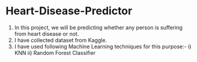 # Heart-Disease-Predictor
1. In this project, we will be predicting whether any person is suffering from heart disease or not.
2. I have collected dataset from Kaggle.
3. I have used following Machine Learning techniques for this purpose:-
       i) KNN
       ii) Random Forest Classifier
     